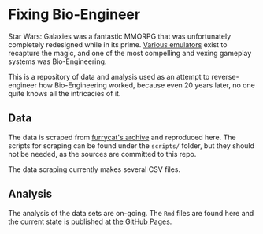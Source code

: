 # Fixing Bio-Engineer

Star Wars: Galaxies was a fantastic MMORPG that was unfortunately
completely redesigned while in its prime. [Various
emulators](https://swgemu.com) exist to recapture the magic, and one
of the most compelling and vexing gameplay systems was
Bio-Engineering.

This is a repository of data and analysis used as an attempt to
reverse-engineer how Bio-Engineering worked, because even 20 years
later, no one quite knows all the intricacies of it.


## Data

The data is scraped from [furrycat's
archive](http://pets.furrycat.net/) and reproduced here. The scripts
for scraping can be found under the `scripts/` folder, but they should
not be needed, as the sources are committed to this repo.

The data scraping currently makes several CSV files.

## Analysis

The analysis of the data sets are on-going. The `Rmd` files are found
here and the current state is published at [the GitHub
Pages](bholten.github.io/fixingbe/).
